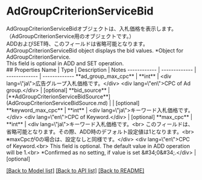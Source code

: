 # AdGroupCriterionServiceBid

<div lang=\"ja\">AdGroupCriterionServiceBidオブジェクトは、入札価格を表示します。 （AdGroupCriterionService用のオブジェクトです。）<br> ADDおよびSET時、このフィールドは省略可能となります。</div> <div lang=\"en\">AdGroupCriterionServiceBid object displays the bid values. *Object for AdGroupCriterionService.<br> This field is optional in ADD and SET operation.</div> 
## Properties
Name | Type | Description | Notes
------------ | ------------- | ------------- | -------------
**ad_group_max_cpc** | **int** | &lt;div lang&#x3D;\&quot;ja\&quot;&gt;広告グループ入札価格です。&lt;/div&gt; &lt;div lang&#x3D;\&quot;en\&quot;&gt;CPC of Ad group.&lt;/div&gt;  | [optional] 
**bid_source** | [**AdGroupCriterionServiceBidSource**](AdGroupCriterionServiceBidSource.md) |  | [optional] 
**keyword_max_cpc** | **int** | &lt;div lang&#x3D;\&quot;ja\&quot;&gt;キーワード入札価格です。&lt;/div&gt; &lt;div lang&#x3D;\&quot;en\&quot;&gt;CPC of Keyword.&lt;/div&gt;  | [optional] 
**max_cpc** | **int** | &lt;div lang&#x3D;\&quot;ja\&quot;&gt;キーワード入札価格です。&lt;br&gt; このフィールドは、省略可能となります。その際、ADD時のデフォルト設定値は1となります。&lt;br&gt; ※maxCpcが0の場合は、設定なしと同様です。&lt;/div&gt; &lt;div lang&#x3D;\&quot;en\&quot;&gt;CPC of Keyword.&lt;br&gt; This field is optional. The default value in ADD operation will be 1.&lt;br&gt; *Confirmed as no setting, if value is set &amp;#34;0&amp;#34;.&lt;/div&gt;  | [optional] 

[[Back to Model list]](../README.md#documentation-for-models) [[Back to API list]](../README.md#documentation-for-api-endpoints) [[Back to README]](../README.md)


